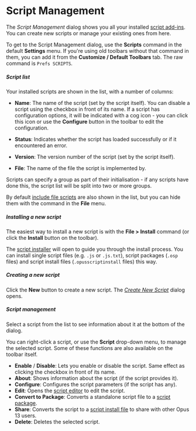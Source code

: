 # Script Management

The *Script Management* dialog shows you all your installed [script add-ins](/Manual/scripting/script_add-ins/README.md). You can create new scripts or manage your existing ones from here.

To get to the Script Management dialog, use the **Scripts** command in the default **Settings** menu. If you're using old toolbars without that command in them, you can add it from the **Customize / Default Toolbars** tab. The raw command is `Prefs SCRIPTS`.

##### Script list

Your installed scripts are shown in the list, with a number of columns:

- **Name**: The name of the script (set by the script itself). You can disable a script using the checkbox in front of its name.
  If a script has configuration options, it will be indicated with a cog icon - you can click this icon or use the **Configure** button in the toolbar to edit the configuration.

- **Status**: Indicates whether the script has loaded successfully or if it encountered an error.
- **Version**: The version number of the script (set by the script itself).
- **File**: The name of the file the script is implemented by.

Scripts can specify a group as part of their initialisation - if any scripts have done this, the script list will be split into two or more groups.

By default [include file scripts](script_add-ins/include_files.md) are also shown in the list, but you can hide them with the command in the **File** menu.

##### Installing a new script

The easiest way to install a new script is with the **File \> Install** command (or click the **Install** button on the toolbar).

The [script installer](/Manual/scripting/script_management/installer.md) will open to guide you through the install process. You can install single script files (e.g. `.js` or `.js.txt`), script packages (`.osp` files) and script install files (`.opusscriptinstall` files) this way.

##### Creating a new script

Click the **New** button to create a new script. The *[Create New Script](/Manual/scripting/script_management/new_script.md)* dialog opens.

##### Script management

Select a script from the list to see information about it at the bottom of the dialog.

You can right-click a script, or use the **Script** drop-down menu, to manage the selected script. Some of these functions are also available on the toolbar itself.

- **Enable** / **Disable**: Lets you enable or disable the script. Same effect as clicking the checkbox in front of its name.
- **About**: Shows information about the script (if the script provides it).
- **Configure**: Configures the script parameters (if the script has any).
- **Edit**: Opens the [script editor](script_editor/README.md) to edit the script.
- **Convert to Package**: Converts a standalone script file to a [script package](script_add-ins/script_package.md).
- **Share**: Converts the script to a [script install file](/Manual/scripting/script_management/installer.md) to share with other Opus 13 users.
- **Delete**: Deletes the selected script.
